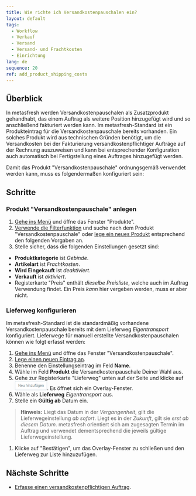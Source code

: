 ```yaml
---
title: Wie richte ich Versandkostenpauschalen ein?
layout: default
tags:
  - Workflow
  - Verkauf
  - Versand
  - Versand- und Frachtkosten
  - Einrichtung
lang: de
sequence: 20
ref: add_product_shipping_costs
---
```


## Überblick
In metasfresh werden Versandkostenpauschalen als Zusatzprodukt gehandhabt, das einem Auftrag als weitere Position hinzugefügt wird und so anschließend fakturiert werden kann. Im metasfresh-Standard ist ein Produkteintrag für die Versandkostenpauschale bereits vorhanden. Ein solches Produkt wird aus technischen Gründen benötigt, um die Versandkosten bei der Fakturierung versandkostenpflichtiger Aufträge auf der Rechnung auszuweisen und kann bei entsprechender Konfiguration auch automatisch bei Fertigstellung eines Auftrages hinzugefügt werden.

Damit das Produkt "Versandkostenpauschale" ordnungsgemäß verwendet werden kann, muss es folgendermaßen konfiguriert sein:

## Schritte

### Produkt "Versandkostenpauschale" anlegen
1. [Gehe ins Menü](Menu) und öffne das Fenster "Produkte".
1. [Verwende die Filterfunktion](Filterfunktion) und suche nach dem Produkt "Versandkostenpauschale" oder [lege ein neues Produkt](NeuesProdukt) entsprechend den folgenden Vorgaben an.
1. Stelle sicher, dass die folgenden Einstellungen gesetzt sind:
  - **Produktkategorie** ist *Gebinde*.
  - **Artikelart** ist *Frachtkosten*.
  - **Wird Eingekauft** ist *deaktiviert*.
  - **Verkauft** ist *aktiviert*.
  - Registerkarte "Preis" enthält *dieselbe Preisliste*, welche auch im Auftrag Verwendung findet. Ein Preis *kann* hier vergeben werden, muss er aber nicht.

### Lieferweg konfigurieren
Im metasfresh-Standard ist die stan­dard­mä­ßig vorhandene Versandkostenpauschale bereits mit dem Lieferweg *Eigentransport* konfiguriert. Lieferwege für manuell erstellte Versandkostenpauschalen können wie folgt erfasst werden:

1. [Gehe ins Menü](Menu) und öffne das Fenster "Versandkostenpauschale".
1. [Lege einen neuen Eintrag an](Neuer_Datensatz_Fenster_Webui).
1. Benenne den Einstellungseintrag im Feld **Name**.
1. Wähle im Feld **Produkt** die Versandkostenpauschale Deiner Wahl aus.
1. Gehe zur Registerkarte "Lieferweg" unten auf der Seite und klicke auf !["Neu hinzufügen"](assets/Neu_hinzufuegen_Button.png). Es öffnet sich ein Overlay-Fenster.
1. Wähle als **Lieferweg** *Eigentransport* aus.
1. Stelle ein **Gültig ab** Datum ein.
 >**Hinweis:** Liegt das Datum in der *Vergangenheit*, gilt die Lieferwegeinstellung *ab sofort*. Liegt es in der *Zukunft*, gilt sie *erst ab diesem Datum*. metasfresh orientiert sich am zugesagten Termin im Auftrag und verwendet dementsprechend die jeweils gültige Lieferwegeinstellung.

1. Klicke auf "Bestätigen", um das Overlay-Fenster zu schließen und den Lieferweg zur Liste hinzuzufügen.

## Nächste Schritte
- [Erfasse einen versandkostenpflichtigen Auftrag](Auftrag_erfassen_Versandkosten).
